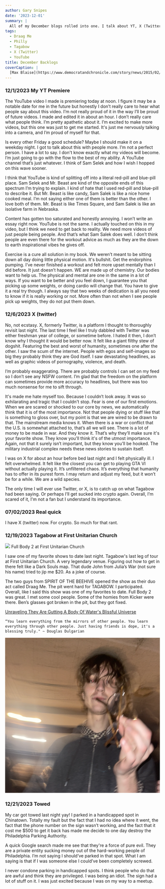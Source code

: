 ```yaml
---
author: Gary Snipes
date: '2023-12-01'
summary: |
  All of my December blogs rolled into one. I talk about YT, X (Twitter), and Tagabow. 
tags: 
  - Draag Me
  - Philly
  - Tagabow
  - X (Twitter)
  - YouTube
title: December Backlogs
coverCaption: |
  [Max Blaise](https://www.democratandchronicle.com/story/news/2015/02/06/snowman-irondequoit-hoover-road-max-blaise/22991071/) via democratandchronicle.com
---
```


### 12/1/2023 My YT Premiere
The YouTube video I made is premiering today at noon. I figure it may be a notable date for me in the future but honestly I don’t really care to hear what people say about this video. I’m not really proud of it in the way I’ll be proud of future videos. I made and edited it in about an hour. I don’t really care what people think. I’m pretty apathetic about it. I’m excited to make more videos, but this one was just to get me started. It's just me nervously talking into a camera, and I’m proud of myself for that. 

Is every other Friday a good schedule? Maybe I should make it on a weekday night. I got to talk about this with people more. I’m not a perfect person. I have a lot to say. I don't know exactly what my videos will become. I’m just going to go with the flow to the best of my ability. A YouTube channel that’s just whatever. I think of Sam Selek and how I wish I hopped on this wave sooner. 

I think that YouTube is kind of splitting off into a literal red-pill and blue-pill place. Sam Selek and Mr. Beast are kind of the opposite ends of this spectrum I’m trying to explain. I kind of hate that I used red-pill and blue-pill to describe it. But Mr. Beast is like candy, Sam Salek is like a nice home cooked meal. I’m not saying either one of them is better than the other. I love both of them. Mr. Beast is like Times Square, and Sam Salek is like an isolative farm in Nebraska. 

Content has gotten too saturated and honestly annoying. I won’t write an essay right now. YouTube is not the same. I actually touched on this in my video, but I think we need to get back to reality. We need more videos of just people being people. And that’s what Sam Salek does well. I don’t think people are even there for the workout advice as much as they are the down to earth inspirational vibes he gives off. 

Exercise is a cure all solution in my book. We weren’t meant to be sitting down all day doing little physical motion. It's bullshit. Get the endorphins pumping. I’ve never finished a workout and felt more upset mentally than I did before. It just doesn’t happen. WE are made up of chemistry. Our bodies want to help us. The physical and mental are one in the same in a lot of ways. If you want to be better and you feel down, I guarantee you that picking up some weights, or doing cardio will change that. You have to give it a real try though. I always say that two weeks of dedication is all you need to know if it is really working or not. More often than not when I see people pick up weights, they do not put them down.

### 12/6/2023 X (twitter)
No, not ecstasy. X, formerly Twitter, is a platform I thought to thoroughly revisit last night. The last time I feel like I truly dabbled with Twitter was either freshman year of college, or sometime before. I hated it then, I don’t know why I thought it would be better now. It felt like a giant filthy stew of dogshit. Featuring the best and worst of humanity, sometimes one after the other. I saw  the scum of the internet. People with egos and self-images so big they probably think they are God itself. I saw devastating headlines, as well as graphic videos of pornography, violence, and death. 

I’m probably exaggerating. There are probably controls I can set on my feed so I don’t see any NSFW content. I’m glad that the freedom on the platform can sometimes provide more accuracy to headlines, but there was too much nonsense for me to sift through.

It's made me hate myself too. Because I couldn’t look away. It was so exhilarating and tragic that I couldn't stop. Fear is one of our first emotions. When we are scared or shocked to our core by news, we automatically think that it is of the most importance. Not that people dying or stuff like that is something to gloss over, but my point is that we are wired to be drawn to that. The mainstream media knows it. When there is a war or conflict that the U.S. is somewhat attached to, that’s all we will see. There is a lot of money to be made in war. And they know it. That’s why they’ll make sure it's your favorite show. They know you’ll think it's of the utmost importance. Again, not that it surely isn’t important, but they know you’ll be hooked. The military industrial complex needs these news stories to sustain itself.  

I was on X for about an hour before bed last night and I felt physically ill. I felt overwhelmed. It felt like the closest you can get to playing GTA VI without actually playing it. It’s unfiltered chaos. It’s everything that humanity has to offer in its purest form. I may return and adjust my feed, but it won’t be for a while. We are a wild species. 

The only time I will ever use Twitter, or X, is to catch up on what Tagabow had been saying. Or perhaps I’ll get sucked into crypto again. Overall, I’m scared of it, I'm not a fan but I understand its importance. 

### 07/02/2023 Real quick
I have X (twitter) now. For crypto. So much for that rant. 

### 12/19/2023 Tagabow at First Unitarian Church
![](fullbody.png)
Full Body 2 at First Unitarian Church

I saw one of my favorite shows to date last night. Tagabow's last leg of tour at First Unitarian Church. A very legendary venue. Figuring out how to get in there felt like a Dark Souls map. That dude John from Julia’s War (not sure his name) tried to jip me $20. As a joke of course. 

The two guys from SPIRIT OF THE BEEHIVE opened the show as their duo act called Draag Me. The pit went hard for TAGABOW. I participated. Overall, like I said this show was one of my favorites to date. Full Body 2 was great. I met some cool people. Some of the homies from Kicker were there. Ben’s glasses got broken in the pit, but they got fixed.

[Unraveling They Are Gutting A Body Of Water's Blissful Universe](https://www.ratpiefriends.com/post/they-are-gutting-a-body-of-water-expansion-pak)

``` QUOTE
“You learn everything from the mirrors of other people. You learn everything through other people. Just having friends is dope, it's a blessing truly." ~ Douglas Dulgarian
```

![](kicker.png)

### 12/21/2023 Towed
My car got towed last night yay! I parked in a handicapped spot in Chinatown. Totally my fault but the fact that I had no idea where it went, the fact that the phone number on the sign wasn’t working, and the fact that it cost me $500 to get it back has made me decide to one day destroy the Philadelphia Parking Authority. 

A quick Google search made me see that they're a force of pure evil. They are a private entity sucking money out of the hard-working people of Philadelphia. I’m not saying I should’ve parked in that spot. What I am saying is that if I was someone else I could’ve been completely screwed.

I never condone parking in handicapped spots. I think people who do that are awful and think they are privileged. I was being an idiot. The sign had a lot of stuff on it. I was just excited because I was on my way to a meetup. 

